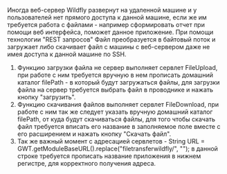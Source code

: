 Иногда веб-сервер Wildfly развернут на удаленной машине и у пользователей нет прямого доступа к данной машине, если же им требуется работа с файлами - например сформировать отчет при помощи веб интерфейса, поможет данное приложение. При помощи технологии "REST запросов" Файл преобразуется в байтовый поток и загружает либо скачивает файл с машины с веб-сервером даже не имея доступа к данной машине по SSH. 
 1) Функцию загрузки файла не сервер выполняет сервлет FileUpload, при работе с ним требуется вручную в нем прописать домашний каталог filePath - в который будут загружаться файлы, для загрузки файла на сервер требуется выбрать файл в проводнике и нажать кнопку "загрузить".
 2) Функцию скачивания файлов выполняет сервлет FileDownload, при работе с ним так же следует указать вручную домашний каталог filePath, от куда будут скачиваться файлы, для того чтобы скачать файл требуется вписать его название в заполняемое поле вместе с его расширением и нажать кнопку "Скачать файл".
 3) Так же важный момент с адресацией сервлетов - String URL = GWT.getModuleBaseURL().replace("filetransferwildfly/", ""); в данной строке требуется прописать название приложения в нижнем регистре, для корректного получения адреса. 

